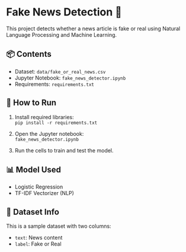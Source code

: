 # Fake News Detection 📰

This project detects whether a news article is fake or real using Natural Language Processing and Machine Learning.

## 📦 Contents
- Dataset: `data/fake_or_real_news.csv`
- Jupyter Notebook: `fake_news_detector.ipynb`
- Requirements: `requirements.txt`

## 🚀 How to Run
1. Install required libraries:  
   `pip install -r requirements.txt`

2. Open the Jupyter notebook:  
   `fake_news_detector.ipynb`

3. Run the cells to train and test the model.

## 📊 Model Used
- Logistic Regression
- TF-IDF Vectorizer (NLP)

## 📁 Dataset Info
This is a sample dataset with two columns:
- `text`: News content
- `label`: Fake or Real
